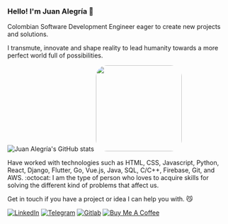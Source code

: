 ### Hello! I'm Juan Alegría 🎸

Colombian Software Development Engineer eager to create new projects and solutions.

I transmute, innovate and shape reality to lead humanity towards a more perfect world full of possibilities.

![Juan Alegría's GitHub stats](https://github-readme-stats.vercel.app/api?username=zejiran&count_private=true&show_icons=true&include_all_commits=true) <img src="https://i.ibb.co/XYc7s5q/IMG-20181106-101833.jpg" width="194px" style="border-radius: 25px;">

Have worked with technologies such as HTML, CSS, Javascript, Python, React, Django, Flutter, Go, Vue.js, Java, SQL, C/C++, Firebase, Git, and AWS. :octocat: I am the type of person who loves to acquire skills for solving the different kind of problems that affect us. 

Get in touch if you have a project or idea I can help you with. :smirk_cat:

[![LinkedIn](https://img.shields.io/badge/LinkedIn-0077B5?style=for-the-badge&logo=linkedin&logoColor=white)](https://www.linkedin.com/in/juanszalegria/) [![Telegram](https://img.shields.io/badge/Telegram-2CA5E0?style=for-the-badge&logo=telegram&logoColor=white)](https://t.me/juanszalegria) [![Gitlab](https://img.shields.io/badge/GitLab-330F63?style=for-the-badge&logo=gitlab&logoColor=white)](https://gitlab.com/zejiran) [![Buy Me A Coffee](https://img.shields.io/badge/-Buy%20Me%20A%20Coffee-orange?style=for-the-badge&logo=buy-me-a-coffee&logoColor=white)](https://www.buymeacoffee.com/juanszalegria) 
